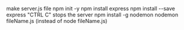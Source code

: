 make server.js file
npm init -y
npm install express
npm install --save express
"CTRL C" stops the server
npm install -g nodemon
nodemon fileName.js (instead of node fileName.js)


